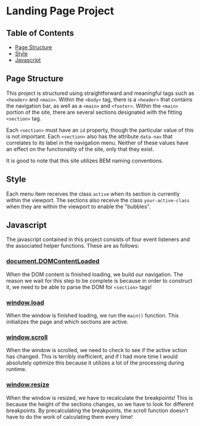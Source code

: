 # Landing Page Project

## Table of Contents

* [Page Structure](#page-structure)
* [Style](#style)
* [Javascript](#javascript)

## Page Structure
This project is structured using straightforward and meaningful tags such as `<header>` and `<main>`. Within the `<body>` tag, there is a `<header>` that contains the navigation bar, as well as a `<main>` and `<footer>`. Within the `<main>` portion of the site, there are several sections designated with the fitting `<section>` tag. 

Each `<section>` must have an `id` property, though the particular value of this is not important. Each `<section>` also has the attribute `data-nav` that correlates to its label in the navigation menu. Neither of these values have an effect on the functionality of the site, only that they exist.

It is good to note that this site utilizes BEM naming conventions.

## Style
Each menu item receives the class `active` when its section is currently within the viewport. The sections also receive the class `your-active-class` when they are within the viewport to enable the "bubbles". 

## Javascript
The javascript contained in this project consists of four event listeners and the associated helper functions. These are as follows:

### [document.DOMContentLoaded](https://developer.mozilla.org/en-US/docs/Web/API/Document/DOMContentLoaded_event)
When the DOM content is finished loading, we build our navigation. The reason we wait for this step to be complete is because in order to construct it, we need to be able to parse the DOM for `<section>` tags!

### [window.load](https://developer.mozilla.org/en-US/docs/Web/API/Window/load_event)
When the window is finished loading, we run the `main()` function. This initializes the page and which sections are active.

### [window.scroll](https://developer.mozilla.org/en-US/docs/Web/API/Window/scroll)
When the window is scrolled, we need to check to see if the active sction has changed. This is terribly inefficient, and if I had more time I would absolutely optimize this because it utilizes a lot of the processing during runtime.

### [window.resize](https://developer.mozilla.org/en-US/docs/Web/API/Window/resize_event)
When the window is resized, we have to recalculate the breakpoints! This is because the height of the sections changes, so we have to look for different breakpoints. By precalculating the breakpoints, the scroll function doesn't have to do the work of calculating them every time!
